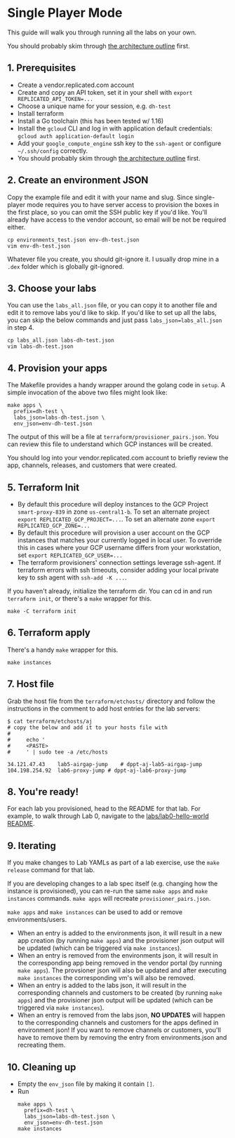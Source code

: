 Single Player Mode
======================


This guide will walk you through running all the labs on your own.

You should probably skim through [the architecture outline](./01-architecture.md) first.

## 1. Prerequisites

* Create a vendor.replicated.com account
* Create and copy an API token, set it in your shell with `export REPLICATED_API_TOKEN=...`
* Choose a unique name for your session, e.g. `dh-test`
* Install terraform
* Install a Go toolchain (this has been tested w/ 1.16)
* Install the `gcloud` CLI and log in with application default credentials: `gcloud auth application-default login`
* Add your `google_compute_engine` ssh key to the `ssh-agent` or configure `~/.ssh/config` correctly.
* You should probably skim through [the architecture outline](./01-architecture.md) first.

## 2. Create an environment JSON

Copy the example file and edit it with your name and slug.
Since single-player mode requires you to have server access to provision the boxes in the first place,
so you can omit the SSH public key if you'd like. 
You'll already have access to the vendor account, so email will be not be required either.

```
cp environments_test.json env-dh-test.json
vim env-dh-test.json
```

Whatever file you create, you should git-ignore it. 
I usually drop mine in a `.dex` folder which is globally git-ignored.

## 3. Choose your labs

You can use the `labs_all.json` file, or you can copy it to another file and edit it to remove labs you'd like to skip.
If you'd like to set up all the labs, you can skip the below commands and just pass `labs_json=labs_all.json` in step 4.

```
cp labs_all.json labs-dh-test.json
vim labs-dh-test.json
```

## 4. Provision your apps

The Makefile provides a handy wrapper around the golang code in `setup`. 
A simple invocation of the above two files might look like:

```shell
make apps \
  prefix=dh-test \
  labs_json=labs-dh-test.json \
  env_json=env-dh-test.json
```

The output of this will be a file at `terraform/provisioner_pairs.json`.
You can review this file to understand which GCP instances will be created.

You should log into your vendor.replicated.com account to briefly review the app, channels, releases, and customers that were created.

## 5. Terraform Init

* By default this procedure will deploy instances to the GCP Project `smart-proxy-839` in zone `us-central1-b`. To set an alternate project `export REPLICATED_GCP_PROJECT=...`. To set an alternate zone `export REPLICATED_GCP_ZONE=...`
* By default this procedure will provision a user account on the GCP instances that matches your currently logged in local user. To override this in cases where your GCP username differs from your workstation, set `export REPLICATED_GCP_USER=...`
* The terraform provisioners' connection settings leverage ssh-agent. If terraform errors with ssh timeouts, consider adding your local private key to ssh agent with `ssh-add -K ...`.

If you haven't already, initialize the terraform dir. You can cd in and run `terraform init`, or there's a `make` wrapper for this.

```shell
make -C terraform init
```

## 6. Terraform apply

There's a handy `make` wrapper for this.

```shell
make instances
```

## 7. Host file

Grab the host file from the `terraform/etchosts/` directory and follow the instructions in the comment to add host entries for the lab servers:

```text
$ cat terraform/etchosts/aj
# copy the below and add it to your hosts file with
#
#     echo '
#     <PASTE>
#     ' | sudo tee -a /etc/hosts

34.121.47.43	lab5-airgap-jump	# dppt-aj-lab5-airgap-jump
104.198.254.92	lab6-proxy-jump	# dppt-aj-lab6-proxy-jump
```

## 8. You're ready!

For each lab you provisioned, head to the README for that lab. 
For example, to walk through Lab 0, navigate to the [labs/lab0-hello-world README](../labs/lab0-hello-world).

## 9. Iterating

If you make changes to Lab YAMLs as part of a lab exercise, use the `make release` command for that lab.

If you are developing changes to a lab spec itself (e.g. changing how the instance is provisioned), you can re-run the
same `make apps` and `make instances` commands. `make apps` will recreate `provisioner_pairs.json`.

`make apps` and `make instances` can be used to add or remove environments/users. 

+ When an entry is added to the environments json, it will result in a new app creation (by running `make apps`) and the provisioner json output will be updated (which can be triggered via `make instances`).
+ When an entry is removed from the environments json, it will result in the corresponding app being removed in the vendor portal (by running `make apps`). The provsioner json will also be updated and after executing `make instances` the corresponding vm's will also be removed.
+ When an entry is added to the labs json, it will result in the corresponding channels and customers to be created (by running `make apps`) and the provisioner json output will be updated (which can be triggered via `make instances`).
+ When an entry is removed from the labs json, **NO UPDATES** will happen to the corresponding channels and customers for the apps defined in environment json! If you want to remove channels or customers, you'll have to remove them by removing the entry from environments.json and recreating them.

## 10. Cleaning up

+ Empty the `env_json` file by making it contain `[]`.
+ Run 
  ```shell
  make apps \
    prefix=dh-test \
    labs_json=labs-dh-test.json \
    env_json=env-dh-test.json
  make instances
  ```
